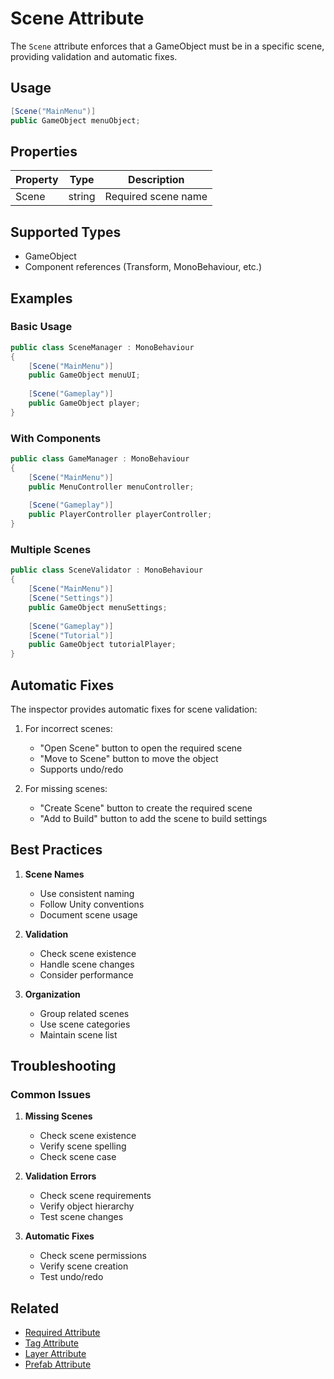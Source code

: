 # Scene Attribute

The `Scene` attribute enforces that a GameObject must be in a specific scene, providing validation and automatic fixes.

## Usage

```csharp
[Scene("MainMenu")]
public GameObject menuObject;
```

## Properties

| Property | Type | Description |
|----------|------|-------------|
| Scene | string | Required scene name |

## Supported Types

- GameObject
- Component references (Transform, MonoBehaviour, etc.)

## Examples

### Basic Usage
```csharp
public class SceneManager : MonoBehaviour
{
    [Scene("MainMenu")]
    public GameObject menuUI;
    
    [Scene("Gameplay")]
    public GameObject player;
}
```

### With Components
```csharp
public class GameManager : MonoBehaviour
{
    [Scene("MainMenu")]
    public MenuController menuController;
    
    [Scene("Gameplay")]
    public PlayerController playerController;
}
```

### Multiple Scenes
```csharp
public class SceneValidator : MonoBehaviour
{
    [Scene("MainMenu")]
    [Scene("Settings")]
    public GameObject menuSettings;
    
    [Scene("Gameplay")]
    [Scene("Tutorial")]
    public GameObject tutorialPlayer;
}
```

## Automatic Fixes

The inspector provides automatic fixes for scene validation:

1. For incorrect scenes:
   - "Open Scene" button to open the required scene
   - "Move to Scene" button to move the object
   - Supports undo/redo

2. For missing scenes:
   - "Create Scene" button to create the required scene
   - "Add to Build" button to add the scene to build settings

## Best Practices

1. **Scene Names**
   - Use consistent naming
   - Follow Unity conventions
   - Document scene usage

2. **Validation**
   - Check scene existence
   - Handle scene changes
   - Consider performance

3. **Organization**
   - Group related scenes
   - Use scene categories
   - Maintain scene list

## Troubleshooting

### Common Issues

1. **Missing Scenes**
   - Check scene existence
   - Verify scene spelling
   - Check scene case

2. **Validation Errors**
   - Check scene requirements
   - Verify object hierarchy
   - Test scene changes

3. **Automatic Fixes**
   - Check scene permissions
   - Verify scene creation
   - Test undo/redo

## Related

- [Required Attribute](Required.md)
- [Tag Attribute](Tag.md)
- [Layer Attribute](Layer.md)
- [Prefab Attribute](Prefab.md) 